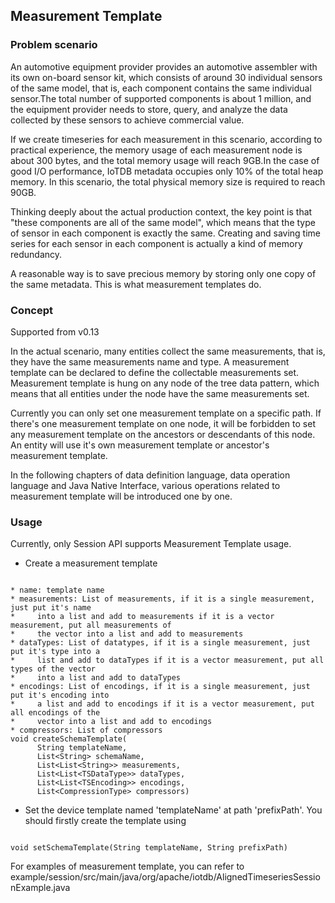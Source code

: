 <!--

    Licensed to the Apache Software Foundation (ASF) under one
    or more contributor license agreements.  See the NOTICE file
    distributed with this work for additional information
    regarding copyright ownership.  The ASF licenses this file
    to you under the Apache License, Version 2.0 (the
    "License"); you may not use this file except in compliance
    with the License.  You may obtain a copy of the License at
    
        http://www.apache.org/licenses/LICENSE-2.0
    
    Unless required by applicable law or agreed to in writing,
    software distributed under the License is distributed on an
    "AS IS" BASIS, WITHOUT WARRANTIES OR CONDITIONS OF ANY
    KIND, either express or implied.  See the License for the
    specific language governing permissions and limitations
    under the License.

-->

## Measurement Template

### Problem scenario

An automotive equipment provider provides an automotive assembler with its own on-board sensor kit, which consists of around 30 individual sensors of the same model, that is, each component contains the same individual sensor.The total number of supported components is about 1 million, and the equipment provider needs to store, query, and analyze the data collected by these sensors to achieve commercial value.

If we create timeseries for each measurement in this scenario, according to practical experience, the memory usage of each measurement node is about 300 bytes, and the total memory usage will reach 9GB.In the case of good I/O performance, IoTDB metadata occupies only 10% of the total heap memory. In this scenario, the total physical memory size is required to reach 90GB.

Thinking deeply about the actual production context, the key point is that "these components are all of the same model", which means that the type of sensor in each component is exactly the same. Creating and saving time series for each sensor in each component is actually a kind of memory redundancy.

A reasonable way is to save precious memory by storing only one copy of the same metadata. This is what measurement templates do.

### Concept

Supported from v0.13

In the actual scenario, many entities collect the same measurements, that is, they have the same measurements name and type. A measurement template can be declared to define the collectable measurements set. Measurement template is hung on any node of the tree data pattern, which means that all entities under the node have the same measurements set.

Currently you can only set one measurement template on a specific path. If there's one measurement template on one node, it will be forbidden to set any measurement template on the ancestors or descendants of this node. An entity will use it's own measurement template or ancestor's measurement template.

In the following chapters of data definition language, data operation language and Java Native Interface, various operations related to measurement template will be introduced one by one.

### Usage

Currently, only Session API supports Measurement Template usage.

* Create a measurement template
```

* name: template name
* measurements: List of measurements, if it is a single measurement, just put it's name
*     into a list and add to measurements if it is a vector measurement, put all measurements of
*     the vector into a list and add to measurements
* dataTypes: List of datatypes, if it is a single measurement, just put it's type into a
*     list and add to dataTypes if it is a vector measurement, put all types of the vector
*     into a list and add to dataTypes
* encodings: List of encodings, if it is a single measurement, just put it's encoding into
*     a list and add to encodings if it is a vector measurement, put all encodings of the
*     vector into a list and add to encodings
* compressors: List of compressors                            
void createSchemaTemplate(
      String templateName,
      List<String> schemaName,
      List<List<String>> measurements,
      List<List<TSDataType>> dataTypes,
      List<List<TSEncoding>> encodings,
      List<CompressionType> compressors)
```
* Set the device template named 'templateName' at path 'prefixPath'. You should firstly create the template using

``` 

void setSchemaTemplate(String templateName, String prefixPath)

```



For examples of measurement template, you can refer to example/session/src/main/java/org/apache/iotdb/AlignedTimeseriesSessionExample.java